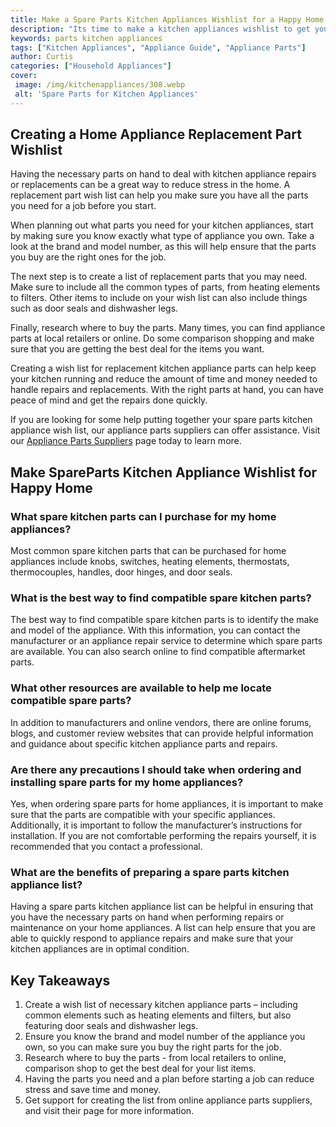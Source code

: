 ```yaml
---
title: Make a Spare Parts Kitchen Appliances Wishlist for a Happy Home
description: "Its time to make a kitchen appliances wishlist to get your kitchen up-and-running again Check out this blog post for tips on what spare parts to add to your list and create the perfect recipe for a happy home"
keywords: parts kitchen appliances
tags: ["Kitchen Appliances", "Appliance Guide", "Appliance Parts"]
author: Curtis
categories: ["Household Appliances"]
cover: 
 image: /img/kitchenappliances/308.webp
 alt: 'Spare Parts for Kitchen Appliances'
---
```

## Creating a Home Appliance Replacement Part Wishlist

Having the necessary parts on hand to deal with kitchen appliance repairs or replacements can be a great way to reduce stress in the home. A replacement part wish list can help you make sure you have all the parts you need for a job before you start.

When planning out what parts you need for your kitchen appliances, start by making sure you know exactly what type of appliance you own. Take a look at the brand and model number, as this will help ensure that the parts you buy are the right ones for the job.

The next step is to create a list of replacement parts that you may need. Make sure to include all the common types of parts, from heating elements to filters. Other items to include on your wish list can also include things such as door seals and dishwasher legs.

Finally, research where to buy the parts. Many times, you can find appliance parts at local retailers or online. Do some comparison shopping and make sure that you are getting the best deal for the items you want.

Creating a wish list for replacement kitchen appliance parts can help keep your kitchen running and reduce the amount of time and money needed to handle repairs and replacements. With the right parts at hand, you can have peace of mind and get the repairs done quickly.

If you are looking for some help putting together your spare parts kitchen appliance wish list, our appliance parts suppliers can offer assistance. Visit our [Appliance Parts Suppliers](./pages/appliance-parts-suppliers/) page today to learn more.

## Make SpareParts Kitchen Appliance Wishlist for Happy Home

### What spare kitchen parts can I purchase for my home appliances? 
Most common spare kitchen parts that can be purchased for home appliances include knobs, switches, heating elements, thermostats, thermocouples, handles, door hinges, and door seals.

### What is the best way to find compatible spare kitchen parts? 
The best way to find compatible spare kitchen parts is to identify the make and model of the appliance. With this information, you can contact the manufacturer or an appliance repair service to determine which spare parts are available. You can also search online to find compatible aftermarket parts.

### What other resources are available to help me locate compatible spare parts? 
In addition to manufacturers and online vendors, there are online forums, blogs, and customer review websites that can provide helpful information and guidance about specific kitchen appliance parts and repairs.

### Are there any precautions I should take when ordering and installing spare parts for my home appliances? 
Yes, when ordering spare parts for home appliances, it is important to make sure that the parts are compatible with your specific appliances. Additionally, it is important to follow the manufacturer’s instructions for installation. If you are not comfortable performing the repairs yourself, it is recommended that you contact a professional.

### What are the benefits of preparing a spare parts kitchen appliance list? 
Having a spare parts kitchen appliance list can be helpful in ensuring that you have the necessary parts on hand when performing repairs or maintenance on your home appliances. A list can help ensure that you are able to quickly respond to appliance repairs and make sure that your kitchen appliances are in optimal condition.

## Key Takeaways
1. Create a wish list of necessary kitchen appliance parts – including common elements such as heating elements and filters, but also featuring door seals and dishwasher legs.
2. Ensure you know the brand and model number of the appliance you own, so you can make sure you buy the right parts for the job.
3. Research where to buy the parts - from local retailers to online, comparison shop to get the best deal for your list items.
4. Having the parts you need and a plan before starting a job can reduce stress and save time and money.
5. Get support for creating the list from online appliance parts suppliers, and visit their page for more information.

